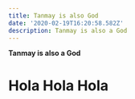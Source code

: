 ```yaml
---
title: Tanmay is also God
date: '2020-02-19T16:20:58.582Z'
description: Tanmay is also a God
---
```

**Tanmay is also a God**

# Hola Hola Hola

# 